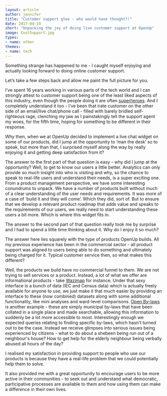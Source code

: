 ```yaml
---
layout: article
author: jennifer
title: "Customer support glee - who would have thought?!"
date: 2017-04-19
short: "Unpacking the joy of doing live customer support at OpenUp"
image: CustSupport.jpg
types:
- name: other
themes:
- name: tech
---
```



Something strange has happened to me - I caught myself enjoying and actually looking forward to doing online customer support.

Let’s take a few steps back and allow me paint the full picture for you. 

I’ve spent 16 years working in various parts of the tech world and I can strongly attest to customer support being one of the least liked aspects of this industry, even though the people doing it are often [superheroes](https://www.slideshare.net/customersthatstick/cts-slideshare-whatisacshero_). And I completely understand it too - I’ve been that irate customer on the other side of an email/live chat/phone call - filled with barely bridled self-righteous rage, clenching my jaw as I painstakingly tell the support agent my woes, for the fifth time, hoping for something to be different in their response.

Why then, when we at OpenUp decided to implement a live chat widget on some of our products, did I jump at the opportunity to ‘man the desk’ so to speak, but more than that, I surprised myself along the way by really enjoying it and getting deep satisfaction from it?

The answer to the first part of that question is easy - why did I jump at the opportunity? Well, to get to know our users a little better. Analytics can only provide so much insight into who is visiting and why, so the chance to speak to real-life users and understand their needs, is a super exciting one. From a product management perspective, we have some interesting conundrums to unpack. We have a number of products built without much of a clear understanding of the user needs and requirements. It was more of a case of ‘build it and they will come’. Which they did, sort of. But to ensure that we develop a relevant product roadmap that adds value and speaks to the requirements of our users, we really need to start understanding these users a bit more. Which is where this widget fits in. 

The answer to the second part of that question really took me by surprise and I had to spend a little time thinking about it. Why do I enjoy it so much? 

The answer here lies squarely with the type of products OpenUp builds. All my previous experience has been in the commercial sector - all product support was aligned to users being able to do something and ultimately being charged for it. Typical customer service then, so what makes this different? 

Well, the products we build have no commercial funnel to them. We are not trying to sell services or a product. Instead, a lot of what we offer are informational products - take [Wazimap](https://wazimap.co.za/) for instance. Under that sexy interface is a bunch of data (IEC and Census data) which is actually freely available for anyone to use, we just make it that much easier by providing an interface to these (now combined) datasets along with some additional functionality, like mini analyses and ward-level comparisons. [Open By-laws](https://openbylaws.org.za/) is another example - these are simply municipal by-laws that have been collated in a single place and made searchable, allowing this information to suddenly be a lot more accessible to most. Interestingly enough we expected queries relating to finding specific by-laws, which hasn't turned out to be the case. Instead we receive glimpses into serious issues being experienced by citizens - what to do about a shebeen being run out of a neighbour's house? How to get help for the elderly neighbour being verbally abused all hours of the day? 

I realised my satisfaction in providing support to people who use our products is because they have a real-life problem that we could potentially help them to solve. 

It also provided me with a great opportunity to encourage users to be more active in their communities - to seek out and understand what democratic, participative processes are available to them and how using them can make a difference in their own lives.
